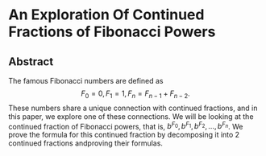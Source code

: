 # An Exploration Of Continued Fractions of Fibonacci Powers

## Abstract

The famous Fibonacci numbers are defined as $$F_0 = 0, F_1 = 1, F_n = F_{n-1} + F_{n-2}.$$ These numbers share a unique connection with continued fractions, and in this paper, we explore one of these connections.
We will be looking at the continued fraction of Fibonacci powers, that is, $b^{F_0}, b^{F_1}, b^{F_2}, \dots, b^{F_n}$. We prove the formula for this continued fraction by decomposing it into 2 continued fractions andproving their formulas.
